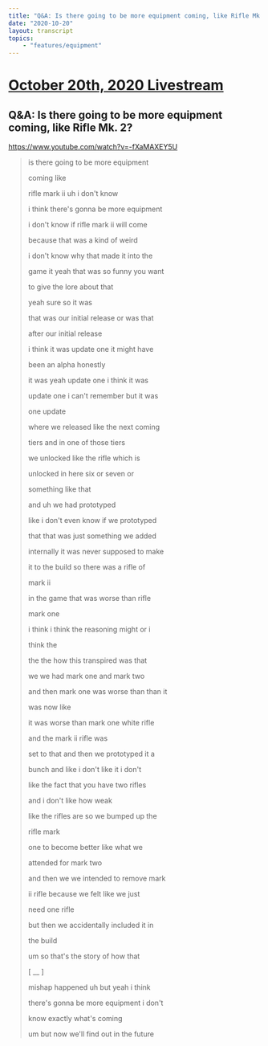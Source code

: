 ```yaml
---
title: "Q&A: Is there going to be more equipment coming, like Rifle Mk. 2?"
date: "2020-10-20"
layout: transcript
topics:
    - "features/equipment"
---
```

# [October 20th, 2020 Livestream](../2020-10-20.md)
## Q&A: Is there going to be more equipment coming, like Rifle Mk. 2?
https://www.youtube.com/watch?v=-fXaMAXEY5U
> is there going to be more equipment
> 
> coming like
> 
> rifle mark ii uh i don't know
> 
> i think there's gonna be more equipment
> 
> i don't know if rifle mark ii will come
> 
> because that was a kind of weird
> 
> i don't know why that made it into the
> 
> game it yeah that was so funny you want
> 
> to give the lore about that
> 
> yeah sure so it was
> 
> that was our initial release or was that
> 
> after our initial release
> 
> i think it was update one it might have
> 
> been an alpha honestly
> 
> it was yeah update one i think it was
> 
> update one i can't remember but it was
> 
> one update
> 
> where we released like the next coming
> 
> tiers and in one of those tiers
> 
> we unlocked like the rifle which is
> 
> unlocked in here six or seven or
> 
> something like that
> 
> and uh we had prototyped
> 
> like i don't even know if we prototyped
> 
> that that was just something we added
> 
> internally it was never supposed to make
> 
> it to the build so there was a rifle of
> 
> mark ii
> 
> in the game that was worse than rifle
> 
> mark one
> 
> i think i think the reasoning might or i
> 
> think the
> 
> the the how this transpired was that
> 
> we we had mark one and mark two
> 
> and then mark one was worse than than it
> 
> was now like
> 
> it was worse than mark one white rifle
> 
> and the mark ii rifle was
> 
> set to that and then we prototyped it a
> 
> bunch and like i don't like it i don't
> 
> like the fact that you have two rifles
> 
> and i don't like how weak
> 
> like the rifles are so we bumped up the
> 
> rifle mark
> 
> one to become better like what we
> 
> attended for mark two
> 
> and then we we intended to remove mark
> 
> ii rifle because we felt like we just
> 
> need one rifle
> 
> but then we accidentally included it in
> 
> the build
> 
> um so that's the story of how that
> 
> [ __ ]
> 
> mishap happened uh but yeah i think
> 
> there's gonna be more equipment i don't
> 
> know exactly what's coming
> 
> um but now we'll find out in the future
> 
